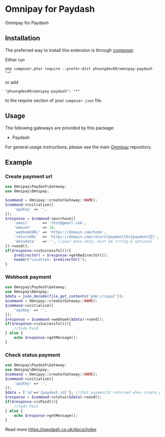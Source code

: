 Omnipay for Paydash
====================
Omnipay for Paydash

Installation
------------

The preferred way to install this extension is through [composer](http://getcomposer.org/download/).

Either run

```
php composer.phar require --prefer-dist phuongdev89/omnipay-paydash "*"
```

or add

```
"phuongdev89/omnipay-paydash": "*"
```

to the require section of your `composer.json` file.


Usage
-----

The following gateways are provided by this package:

* Paydash

For general usage instructions, please see the main [Omnipay](https://github.com/thephpleague/omnipay)
repository.

## Example

### Create payment url

```php
use Omnipay\Paydash\Gateway;
use Omnipay\Omnipay;

$command = Omnipay::create(Gateway::NAME);
$command->initialize([
    'apiKey' => '',
]);
$response = $command->purchase([
    'email'      => 'test@gmail.com',
    'amount'     => 10,
    'webhookURL' => 'https://domain.com/hook',
    'returnURL'  => 'https://domain.com/return?paymentId={paymentID}',
    'metadata'   => '', //your meta data, must be string & optional
])->send();
if($response->isSuccessful()){
    $redirectUrl = $response->getRedirectUrl();
    header("Location: $redirectUrl");
}
```

### Webhook payment

```php
use Omnipay\Paydash\Gateway;
use Omnipay\Omnipay;
$data = json_decode(file_get_contents('php://input'));
$command = Omnipay::create(Gateway::NAME);
$command->initialize([
    'apiKey' => '',
]);
$response = $command->webhook($data)->send();
if($response->isSuccessful()){
    //todo Paid
} else {
    echo $response->getMessage();
}
```

### Check status payment

```php
use Omnipay\Paydash\Gateway;
use Omnipay\Omnipay;
$command = Omnipay::create(Gateway::NAME);
$command->initialize([
    'apiKey' => '',
]);
$data = ['id'=>'{paydash_id}']; //that paymentId returned when create payment url
$response = $command->status($data)->send();
if($response->isPaid()){
    //todo Paid
} else {
    echo $response->getMessage();
}
```

Read more https://paydash.co.uk/docs/index

